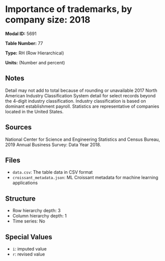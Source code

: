 # Importance of trademarks, by company size: 2018

**Modal ID:** 5691

**Table Number:** 77

**Type:** RH (Row Hierarchical)

**Units:** (Number and percent)

## Notes

Detail may not add to total because of rounding or unavailable 2017 North American Industry Classification System detail for select records beyond the 4-digit industry classification. Industry classification is based on dominant establishment payroll. Statistics are representative of companies located in the United States.

## Sources

National Center for Science and Engineering Statistics and Census Bureau, 2019 Annual Business Survey: Data Year 2018.

## Files

- `data.csv`: The table data in CSV format
- `croissant_metadata.json`: ML Croissant metadata for machine learning applications

## Structure

- Row hierarchy depth: 3
- Column hierarchy depth: 1
- Time series: No

## Special Values

- `i`: imputed value
- `r`: revised value
